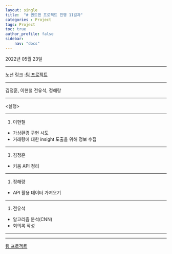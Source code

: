 ```yaml
---
layout: single
title:  "# 퀀트맨 프로젝트 진행 11일차"
categories : Project
tags: Project
toc: true
author_profile: false
sidebar:
    nav: "docs"
---
```



2022년 05월 23일

---

노션 링크 :[팀 프로젝트](https://www.notion.so/604f0b034c3f4318ae79090efb932079)

---

김정훈, 이현철 전유석, 정해랑

---

<실행>

---

1. 이현철
- 가상환경 구현 시도
- 거래량에 대한 insight 도출을 위해 정보 수집

---

1. 김정훈
- 키움 API 정리

---

1. 정해랑
- API 활용 데이터 가져오기

---

1. 전유석
- 알고리즘 분석(CNN)
- 회의록 작성

---

---

[팀 프로젝트](https://www.notion.so/604f0b034c3f4318ae79090efb932079)
